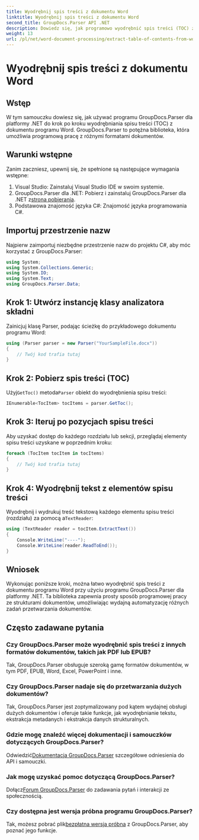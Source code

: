 ```yaml
---
title: Wyodrębnij spis treści z dokumentu Word
linktitle: Wyodrębnij spis treści z dokumentu Word
second_title: GroupDocs.Parser API .NET
description: Dowiedz się, jak programowo wyodrębnić spis treści (TOC) z dokumentów programu Word przy użyciu narzędzia GroupDocs.Parser dla platformy .NET.
weight: 13
url: /pl/net/word-document-processing/extract-table-of-contents-from-word-document/
---
```


# Wyodrębnij spis treści z dokumentu Word

## Wstęp
W tym samouczku dowiesz się, jak używać programu GroupDocs.Parser dla platformy .NET do krok po kroku wyodrębniania spisu treści (TOC) z dokumentu programu Word. GroupDocs.Parser to potężna biblioteka, która umożliwia programową pracę z różnymi formatami dokumentów.
## Warunki wstępne
Zanim zaczniesz, upewnij się, że spełnione są następujące wymagania wstępne:
1. Visual Studio: Zainstaluj Visual Studio IDE w swoim systemie.
2.  GroupDocs.Parser dla .NET: Pobierz i zainstaluj GroupDocs.Parser dla .NET z[strona pobierania](https://releases.groupdocs.com/parser/net/).
3. Podstawowa znajomość języka C#: Znajomość języka programowania C#.

## Importuj przestrzenie nazw
Najpierw zaimportuj niezbędne przestrzenie nazw do projektu C#, aby móc korzystać z GroupDocs.Parser:
```csharp
using System;
using System.Collections.Generic;
using System.IO;
using System.Text;
using GroupDocs.Parser.Data;
```
## Krok 1: Utwórz instancję klasy analizatora składni
Zainicjuj klasę Parser, podając ścieżkę do przykładowego dokumentu programu Word:
```csharp
using (Parser parser = new Parser("YourSampleFile.docx"))
{
    // Twój kod trafia tutaj
}
```
## Krok 2: Pobierz spis treści (TOC)
 Użyj`GetToc()` metoda`Parser` obiekt do wyodrębnienia spisu treści:
```csharp
IEnumerable<TocItem> tocItems = parser.GetToc();
```
## Krok 3: Iteruj po pozycjach spisu treści
Aby uzyskać dostęp do każdego rozdziału lub sekcji, przeglądaj elementy spisu treści uzyskane w poprzednim kroku:
```csharp
foreach (TocItem tocItem in tocItems)
{
    // Twój kod trafia tutaj
}
```
## Krok 4: Wyodrębnij tekst z elementów spisu treści
 Wyodrębnij i wydrukuj treść tekstową każdego elementu spisu treści (rozdziału) za pomocą a`TextReader`:
```csharp
using (TextReader reader = tocItem.ExtractText())
{
    Console.WriteLine("----");
    Console.WriteLine(reader.ReadToEnd());
}
```

## Wniosek
Wykonując poniższe kroki, można łatwo wyodrębnić spis treści z dokumentu programu Word przy użyciu programu GroupDocs.Parser dla platformy .NET. Ta biblioteka zapewnia prosty sposób programowej pracy ze strukturami dokumentów, umożliwiając wydajną automatyzację różnych zadań przetwarzania dokumentów.

## Często zadawane pytania
### Czy GroupDocs.Parser może wyodrębnić spis treści z innych formatów dokumentów, takich jak PDF lub EPUB?
Tak, GroupDocs.Parser obsługuje szeroką gamę formatów dokumentów, w tym PDF, EPUB, Word, Excel, PowerPoint i inne.
### Czy GroupDocs.Parser nadaje się do przetwarzania dużych dokumentów?
Tak, GroupDocs.Parser jest zoptymalizowany pod kątem wydajnej obsługi dużych dokumentów i oferuje takie funkcje, jak wyodrębnianie tekstu, ekstrakcja metadanych i ekstrakcja danych strukturalnych.
### Gdzie mogę znaleźć więcej dokumentacji i samouczków dotyczących GroupDocs.Parser?
 Odwiedzić[Dokumentacja GroupDocs.Parser](https://tutorials.groupdocs.com/parser/net/) szczegółowe odniesienia do API i samouczki.
### Jak mogę uzyskać pomoc dotyczącą GroupDocs.Parser?
 Dołącz[Forum GroupDocs.Parser](https://forum.groupdocs.com/c/parser/17) do zadawania pytań i interakcji ze społecznością.
### Czy dostępna jest wersja próbna programu GroupDocs.Parser?
 Tak, możesz pobrać plik[bezpłatna wersja próbna](https://releases.groupdocs.com/) z GroupDocs.Parser, aby poznać jego funkcje.